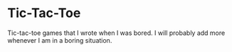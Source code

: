 # Tic-Tac-Toe
Tic-tac-toe games that I wrote when I was bored. I will probably add more whenever I am in a boring situation.
